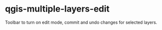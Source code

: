 # qgis-multiple-layers-edit
Toolbar to turn on edit mode, commit and undo changes for selected layers. 
